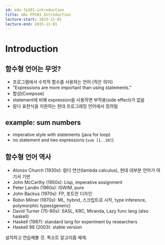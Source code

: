 ```yaml
---
id: edx-fp101-introduction
title: eDx FP101 Introduction
lecture-start: 2015-11-01
lecture-end: 2015-11-01
---
```


# Introduction

## 함수형 언어는 무엇?
- 프로그램에서 수학적 함수를 사용하는 언어 (작은 의미)
- "Expressions are more important than using statements."
- 합성(Compose)
- statement에 비해 expression을 사용하면 부작용(side effect)가 없음
- 람다 표현식을 지원하는 현대 프로그래밍 언어에서 장려됨

## example: sum numbers
- imperative style with statements (java for loop)
- no statement and two expressions (`sum [1..10]`)

## 함수형 언어 역사
- Alonzo Church (1930s): 람다 연산(lambda calculus), 현대 대부분 언어가 여기서 기반 
- John McCarthy (1950s): Lisp, imperative assignment
- Peter Landin (1960s): ISWIM, pure
- John Backus (1970s): FP, 포트란 디자인
- Robin Milner (1970s): ML, hybrid, 스크립트로 시작, type inference, polymorphic types(generic)
- David Turner (70-80s): SASL, KRC, Miranda, Lazy func lang (also haskell)
- Haskell (1987): standard lang for experiment by researchers
- Haskell 98 (2003): stable version

설치하고 연습해볼 것. 퀵소트 알고리즘 예제.

